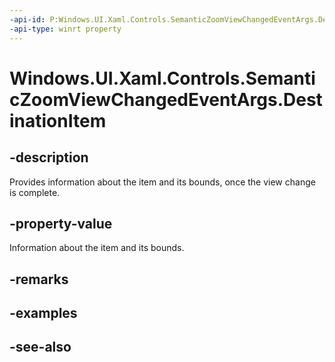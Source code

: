 ```yaml
---
-api-id: P:Windows.UI.Xaml.Controls.SemanticZoomViewChangedEventArgs.DestinationItem
-api-type: winrt property
---
```


<!-- Property syntax
public Windows.UI.Xaml.Controls.SemanticZoomLocation DestinationItem { get;  set; }
-->

# Windows.UI.Xaml.Controls.SemanticZoomViewChangedEventArgs.DestinationItem

## -description
Provides information about the item and its bounds, once the view change is complete.



## -property-value
Information about the item and its bounds.

## -remarks

## -examples

## -see-also
